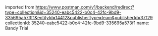 imported from https://www.postman.com/v1/backend/redirect?type=collection&id=35240-eabc5422-b0c4-42fc-9bd9-335695a573f1&entityId=14412&publisherType=team&publisherId=37129
collectionId: 35240-eabc5422-b0c4-42fc-9bd9-335695a573f1
name: Bandy Trial